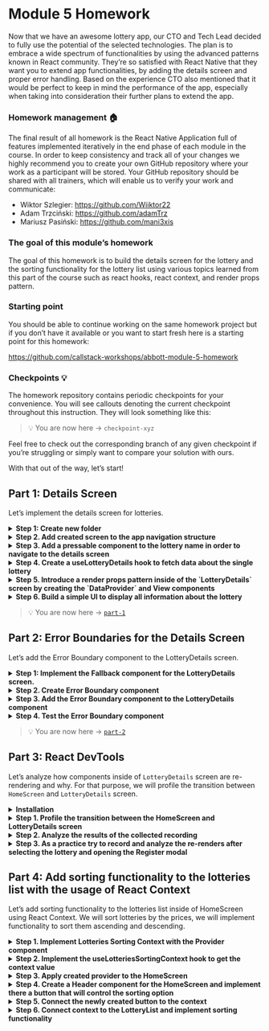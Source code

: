 # Module 5 Homework

Now that we have an awesome lottery app, our CTO and Tech Lead decided to fully use the potential of the selected technologies. The plan is to embrace a wide spectrum of functionalities by using the advanced patterns known in React community. They’re so satisfied with React Native that they want you to extend app functionalities, by adding the details screen and proper error handling. Based on the experience CTO also mentioned that it would be perfect to keep in mind the performance of the app, especially when taking into consideration their further plans to extend the app.

### Homework management :house:

The final result of all homework is the React Native Application full of features implemented iteratively in the end phase of each module in the course. In order to keep consistency and track all of your changes we highly recommend you to create your own GitHub repository where your work as a participant will be stored. Your GitHub repository should be shared with all trainers, which will enable us to verify your work and communicate:

- Wiktor Szlegier: https://github.com/Wiiktor22
- Adam Trzciński: https://github.com/adamTrz
- Mariusz Pasiński: https://github.com/mani3xis

### The goal of this module’s homework

The goal of this homework is to build the details screen for the lottery and the sorting functionality for the lottery list using various topics learned from this part of the course such as react hooks, react context, and render props pattern.

### Starting point

You should be able to continue working on the same homework project but if you don’t have it available or you want to start fresh here is a starting point for this homework:

https://github.com/callstack-workshops/abbott-module-5-homework

### Checkpoints :bulb:

The homework repository contains periodic checkpoints for your convenience. You will see callouts denoting the current checkpoint throughout this instruction. They will look something like this:

> :bulb: You are now here → `checkpoint-xyz`

Feel free to check out the corresponding branch of any given checkpoint if you’re struggling or simply want to compare your solution with ours.

With that out of the way, let’s start!

## Part 1: Details Screen

Let’s implement the details screen for lotteries.

<details>
  <summary><b>Step 1: Create new folder</b></summary><br>
  Create a simple function component to use as a LotteryDetails screen

```tsx
import { StyleSheet, View } from "react-native";

export const LotteryDetails = () => {
  return <View style={styles.container}></View>;
};

const styles = StyleSheet.create({
  container: {
    flex: 1,
  },
});
```

</details>

<details>
  <summary><b>Step 2. Add created screen to the app navigation structure</b></summary><br>
  
  In the `App.tsx` file add a `Stack.Screen`:

```tsx
import { LotteryDetails } from "./screens/LotteryDetails";

<Stack.Navigator>
  <Stack.Group>
    // ...
    <Stack.Screen
      name="LotteryDetails"
      component={LotteryDetails}
      options={options}
    />
  </Stack.Group>
  // ...
</Stack.Navigator>;
```

Remember about adding the `LotteryDetails` type property to the existing navigation types:

_We will pass in the lottery ID to fetch data about specific lottery as a route param._

```ts
export type RootStackParamList = {
  Home: undefined;
  AddLottery: undefined;
  Register: { selectedLotteries: Array<string> };
  LotteryDetails: { id: string }; // <- Include this line
};
```

</details>

<details>
  <summary><b>Step 3. Add a pressable component to the lottery name in order to navigate to the details screen</b></summary><br>

In order to give user feedback after pressing the lottery name on the `HomeScreen` we will use the `TouchableOpacity` component from the React Native library.

    :bulb: On press down, the opacity of the wrapped view is decreased, dimming it.

Let’s modify the `LotteryList` component by adding the `useNavigation` hook and by overlapping the lottery name with `TouchableOpacity`. To the button component, we have to pass in the `onPress` prop with the navigate action.

```tsx
const LotteryList = ({ ... }) => {
	const navigation = useNavigation<LotteryDetailsNavigationProp>();

	const renderItem = ({ item }: { item: Lottery }) => {
		//...
		return (
			<Pressable>
				{...}
              <TouchableOpacity
              accessibilityRole="button"
              onPress={() => navigation.navigate('LotteryDetails', { id: item.id })
              >
                  <Text style={styles.name}>{item.name}</Text>
              </TouchableOpacity>
				{...}
			</Pressable>
		)
	}
}
```

Don’t forget to create navigation prop type:

```ts
export type LotteryDetailsNavigationProp = StackNavigationProp<
  RootStackParamList,
  "LotteryDetails"
>;
```

</details>

<details>
  <summary><b>Step 4. Create a useLotteryDetails hook to fetch data about the single lottery</b></summary><br>

First of all let’s add the getLotteryById action to the lottery service.

```ts
export async function getLotteryById(lotteryId: string) {
  try {
    const response = await fetch(`${API_URL}/lottery/${lotteryId}`);

    const body: Awaited<Lottery> = await response.json();

    return body;
  } catch (error) {
    console.error(error);

    throw error;
  }
}
```

Create a `useLotteryDetails` hook based on the `useLotteries` hook to fetch lottery details.

```tsx
import { useEffect, useState } from "react";
import { Lottery } from "../types";
import * as LotteryService from "../services/lottery";

export function useLotteryDetails(lotteryId: string) {
  const [lottery, setLottery] = useState<Lottery | null>(null);
  const [loading, setLoading] = useState(false);
  const [error, setError] = useState<string>();

  const fetchLottery = async (id: string) => {
    setLoading(true);
    setError(undefined);

    try {
      const data = await LotteryService.getLotteryById(id);
      setLoading(false);
      setLottery(data);
    } catch (e: any) {
      setLoading(false);
      setError(e.message);
    }
  };

  useEffect(() => {
    fetchLottery(lotteryId);
  }, [lotteryId]);

  return {
    data: lottery,
    loading,
    error,
    fetchLottery,
  };
}
```

</details>

<details>
  <summary><b>Step 5. Introduce a render props pattern inside of the `LotteryDetails` screen by creating the `DataProvider` and View components</b></summary><br>

Let’s see the `render props` pattern in action, thanks to that we will build a complex and universal approach to organizing a screen. In order to implement mentioned pattern we will need a `Screen` component that will use the `render prop` pattern, `Data Provider` Component, and a `View` component.

Let’s start by building the `Data Provider` component, that will accept `children` prop and the `lottery ID`. For that, we will use the previously created `useLotteryDetails` hook, responsible for fetching information about the single lottery.

In the `LotteryDetailsDataProvider` we can wait until the data will be fetched by displaying the `Loader` component. If we already have `data` we can render our children and pass down the fetched data.

    Remember to also validate if the data is existing.
    If the `loading` flag is set to `false`, and the `data` property is still being assigned to a `null` value - some error had to occur, we will handle that part later on…

```tsx
/* ----- DATA PROVIDER ----- */

interface LotteryDetailsDataProviderProps {
  children: (lotteryDetails: Lottery) => ReactElement;
  lotteryId: string;
}

const LotteryDetailsDataProvider = ({
  children,
  lotteryId,
}: LotteryDetailsDataProviderProps) => {
  const { data, loading } = useLotteryDetails(lotteryId);

  if (loading) return <Loader />;
  return data ? children(data) : null;
};
```

After that we need to also build simple View component, which will accept lottery as a prop.

```tsx
interface LotteryDetailsViewProps {
  lottery: Lottery;
}

const LotteryDetailsView = ({ lottery }: LotteryDetailsViewProps) => {
  return <View style={styles.container}></View>;
};
```

Finally we can modify our screen component to use the render prop pattern like so:

    Remember to pass in the lottery ID, that we have received as a route prop from HomeScreen.

```tsx
/* ----- SCREEN ----- */

export const LotteryDetails = () => {
  const route = useRoute<LotteryDetailsRouteProp>();

  return (
    <LotteryDetailsDataProvider lotteryId={route.params.id}>
      {(lotteryDetails) => <LotteryDetailsView lottery={lotteryDetails} />}
    </LotteryDetailsDataProvider>
  );
};
```

</details>

<details>
  <summary><b>Step 6. Build a simple UI to display all information about the lottery</b></summary><br>
  In the final step we can extend a bit our detail view to display full range of information. We will not implement anything specific since this task was focused on the `render prop` pattern, but feel free to modify the UI however you like!

  <img width="400" alt="ui" src="https://github.com/callstack-workshops/abbott-module-5-homework/assets/50460088/19f3f9cd-839c-47d6-ad5e-de5e798ad628" />

Example code implementation:

```tsx
/* ----- VIEW ----- */

const renderTextRow = (title: string, value: string): ReactElement => {
  const prefix = `${title}: `;
  return (
    <View style={styles.textRow}>
      <Text>
        {prefix}
        <Text style={styles.boldText}>{value}</Text>
      </Text>
    </View>
  );
};

interface LotteryDetailsViewProps {
  lottery: Lottery;
}

const LotteryDetailsView = ({ lottery }: LotteryDetailsViewProps) => {
  const { id, name, prize, status, type } = lottery;
  return (
    <View style={styles.container}>
      <Text style={styles.titleText}>{name}</Text>
      {renderTextRow("ID", id)}
      {renderTextRow("Price", prize)}
      {renderTextRow("Status", status)}
      {renderTextRow("Type", type)}
    </View>
  );
};
```

</details>

> :bulb: You are now here → [`part-1`](https://github.com/callstack-workshops/abbott-module-5-homework/tree/part-1)

## Part 2: Error Boundaries for the Details Screen

Let’s add the Error Boundary component to the LotteryDetails screen.

<details>
  <summary><b>Step 1: Implement the Fallback component for the LotteryDetails screen.</b></summary><br>

Let’s start the task by creating an error screen:

  <img width="400" alt="ui" src="https://github.com/callstack-workshops/abbott-module-5-homework/assets/50460088/6686b418-7d57-4add-8235-e15f06daafe9" />

```tsx
import { StyleSheet, View, Text, Button } from "react-native";
import { Ionicons } from "@expo/vector-icons";
import { useNavigation } from "@react-navigation/native";
import { colors } from "../colors";

export const LotteryDetailsError = () => {
  const navigation = useNavigation();
  return (
    <View style={styles.container}>
      <Ionicons name="warning-outline" size={48} color="black" />
      <Text style={styles.whoopsText}>Whoops...!</Text>
      <Text style={styles.regularText}>Something went wrong!</Text>
      <Text style={styles.regularText}>
        We were unable to load your lottery...
      </Text>
      <View style={styles.button}>
        <Button title="Navigate back" onPress={() => navigation.goBack()} />
      </View>
    </View>
  );
};

const styles = StyleSheet.create({
  container: {
    flex: 1,
    justifyContent: "center",
    alignItems: "center",
    backgroundColor: colors.secondary,
    paddingHorizontal: 12,
    textAlign: "center",
  },
  whoopsText: {
    fontSize: 36,
    fontWeight: "bold",
    marginVertical: 20,
    marginLeft: 10,
  },
  regularText: {
    fontSize: 16,
  },
  button: {
    marginTop: 20,
  },
});
```

</details>

<details>
  <summary><b>Step 2. Create Error Boundary component</b></summary><br>

Let’s implement the ErrorBoundary component:

```tsx
import React, { PropsWithChildren, ReactNode } from "react";

type ErrorBoundaryProps = PropsWithChildren<{
  fallback: ReactNode;
}>;

type ErrorBoundaryState = {
  hasError: boolean;
};

export class ErrorBoundary extends React.Component<
  ErrorBoundaryProps,
  ErrorBoundaryState
> {
  constructor(props: ErrorBoundaryProps) {
    super(props);
    this.state = { hasError: false };
  }

  static getDerivedStateFromError(error: Error) {
    console.error(error);
    // Update state so the next render will show the fallback UI.
    return { hasError: true };
  }

  render() {
    if (this.state.hasError) {
      // You can render any custom fallback UI
      return this.props.fallback;
    }

    return this.props.children;
  }
}
```

</details>

<details>
  <summary><b>Step 3. Add the Error Boundary component to the LotteryDetails component</b></summary><br>

Now we have to applied that component to the `LotteryDetails` screen like so:

```tsx
// LotteryDetails.tsx
// ...

const fallback = <LotteryDetailsError />;

export const LotteryDetails = () => {
  const route = useRoute<LotteryDetailsRouteProp>();

  return (
    <ErrorBoundary fallback={fallback}>
      <LotteryDetailsDataProvider lotteryId={route.params.id}>
        {(lotteryDetails) => <LotteryDetailsView lottery={lotteryDetails} />}
      </LotteryDetailsDataProvider>
    </ErrorBoundary>
  );
};
```

</details>

<details>
  <summary><b>Step 4. Test the Error Boundary component</b></summary><br>

In order to test the Error Boundary component we have to introduce some error on the component level. Let’s put the below `useEffect` hook in the implementation of the `LotteryDetailsDataProvider` component:

```tsx
useEffect(() => {
  throw new Error();
});
```

Now you should be able to see the newly implemented fallback screen, while entering the `LotteryDetails` screen! **Remember to remove the above useEffect after tests!**

</details>

> :bulb: You are now here → [`part-2`](https://github.com/callstack-workshops/abbott-module-5-homework/tree/part-2)

## Part 3: React DevTools

Let’s analyze how components inside of `LotteryDetails` screen are re-rendering and why. For that purpose, we will profile the transition between `HomeScreen` and `LotteryDetails` screen.

<details>
  <summary><b>Installation</b></summary><br>

The easiest way to use React Developer Tools with React Native app is to install it globally:

    # Yarn
    yarn global add react-devtools

    # Npm
    npm install -g react-devtools

After the installation, open developer tools from the the terminal

    react-devtools

It should connect to any local React Native app that’s running.

> :bulb: Try reloading the app if developer tools doesn’t connect after a few seconds.

</details>

<details>
  <summary><b>Step 1. Profile the transition between the HomeScreen and LotteryDetails screen</b></summary><br>

First of all, navigate to the `HomeScreen` in the app.

Switch off to the Profiler tab and start to record by pressing one of the blue recording buttons.

<img width="800" alt="Zrzut ekranu 2023-07-25 o 08 25 50" src="https://github.com/callstack-workshops/abbott-module-5-homework/assets/50460088/53f839df-f071-40ec-b4c2-3b372d764c1c">

Then open the `LotteryDetails` screen in the app by pressing the lottery name.

After the performed transition, and visible `LotteryDetails` screen we can stop the recording by pressing one of the stop buttons:

<img width="800" alt="Zrzut ekranu 2023-07-25 o 08 28 09" src="https://github.com/callstack-workshops/abbott-module-5-homework/assets/50460088/e17f942a-e72e-4a93-82f7-263f41256d70">

</details>

<details>
  <summary><b>Step 2. Analyze the results of the collected recording</b></summary><br>

  <img width="800" alt="Zrzut ekranu 2023-07-25 o 08 40 31" src="https://github.com/callstack-workshops/abbott-module-5-homework/assets/50460088/9a513073-a4f2-4dcf-b865-35019d38dda7">
  
  As you can see we have recorded three commits. Let’s analyze what has happened there:

**********\*\*\*\***********First Commit**********\*\*\*\***********

The very first commit was triggered from the `BaseNavigationContainer`, so the performed by us transition has been started. As you can see below we have branches below the Native Stack Navigator related components:

<img width="763" alt="Zrzut ekranu 2023-07-25 o 08 44 41" src="https://github.com/callstack-workshops/abbott-module-5-homework/assets/50460088/24b91bd9-4d88-4141-8392-a9734c39206f">

The first is all about the HomeScreen and the second one is related to the LotteryDetails screen, as we can see the LotteryDetails screen is being rendered for the first time

<img width="800" alt="Zrzut ekranu 2023-07-25 o 08 50 23" src="https://github.com/callstack-workshops/abbott-module-5-homework/assets/50460088/c2b60539-7366-4a20-8fe2-d2886638333e">

****\*\*\*\*****Second commit****\*\*\*\*****

Let’s jump to the second commit where we can see that the LotteryDetails component itself was not re-rendered, but the implemented by us LotteryDetailsDataProvider was:

<img width="800" alt="Zrzut ekranu 2023-07-25 o 08 53 33" src="https://github.com/callstack-workshops/abbott-module-5-homework/assets/50460088/d7da5e9f-66a0-495f-bcc3-2833f4e38524">

The re-render took almost 36 ms and we see the reason behind it, the hook 2 changed. Notice also that we’re in the loading state currently since the Loader component is being displayed!

By switching to the Components tab we can see what hook has a number 2 in the `LotteryDetailsDataProvider`. It is the second `useState` hook inside of the `useLotteryDetails` hook:

<img width="369" alt="Zrzut ekranu 2023-07-25 o 08 56 06" src="https://github.com/callstack-workshops/abbott-module-5-homework/assets/50460088/7087568c-0a8b-4a44-8e5e-2fdd9f10b86c">

Let’s switch to the third commit and let’s see how the structure of components below the LotteryDetails screen component has changed. As we can see the LotteryDetailsView has been rendered, meaning the data has been successfully fetched from the internet and passed into the view:

<img width="800" alt="Zrzut ekranu 2023-07-25 o 09 06 27" src="https://github.com/callstack-workshops/abbott-module-5-homework/assets/50460088/42c90299-fe5a-4edc-b95b-f8574c0871e2">

Take a look at what hook is signed as a number 1 in the `LotteryDetailsDataProvider` component

</details>

<details>
  <summary><b>Step 3. As a practice try to record and analyze the re-renders after selecting the lottery and opening the Register modal</b></summary><br>

Try to have a precise look what is causing particular re-renders, whether the state changes, context, or hooks?

Explore also selecting lotteries functionality.

</details>

## Part 4: Add sorting functionality to the lotteries list with the usage of React Context

Let’s add sorting functionality to the lotteries list inside of HomeScreen using React Context. We will sort lotteries by the prices, we will implement functionality to sort them ascending and descending.

<details>
  <summary><b>Step 1. Implement Lotteries Sorting Context with the Provider component</b></summary><br>

Let’s start the implementation by preparing the necessary types we will use:

1. First of all, let’s create an enum that will be used to represent the current sorting option.
2. Second of all, we need to provide an interface that will be representing the selected sorting option property and the function to switch the sorting.

```ts
export enum LotteryListSortingOptions {
  Ascending,
  Descending,
}

interface LotteriesSortingContextValue {
  selectedSorting: LotteryListSortingOptions;
  switchSorting: DispatchWithoutAction;
}
```

After that we can implement the Provider. In order to keep the state inside of the React context we will use the useReducer hook. Our state will be represent by the above created LotteryListSortingOptions. For that purpose we also have to write a simple function which will toggle the state, so it can be passed to useReducer hook.

```ts
const sortingReducer = (state: LotteryListSortingOptions) => {
  return state === LotteryListSortingOptions.Ascending
    ? LotteryListSortingOptions.Descending
    : LotteryListSortingOptions.Ascending;
};

export const LotteriesSortingContextProvider = () => {
  const [selectedSorting, switchSorting] = useReducer(
    sortingReducer,
    LotteryListSortingOptions.Ascending
  );

  // Code to be added...
};
```

We will be using a convenient wrapper our the React Context Provider so it’s now time to put there the Provider component. The Provider we are building will be accepting children as prop so we can treat as an regular wrapper component. We have to also build a value object which will be implementing the `LotteriesSortingContextValue` interface we have just built.

The example wrapper for the Provider may look like this:

```ts
interface LotteriesSortingContextProviderProps {
  children: JSX.Element;
}

export const LotteriesSortingContextProvider = ({
  children,
}: LotteriesSortingContextProviderProps) => {
  const [selectedSorting, switchSorting] = useReducer(
    sortingReducer,
    LotteryListSortingOptions.Ascending
  );

  const value: LotteriesSortingContextValue = {
    selectedSorting,
    switchSorting,
  };

  return (
    <LotteriesSortingContext.Provider value={value}>
      {children}
    </LotteriesSortingContext.Provider>
  );
};
```

</details>

<details>
  <summary><b>Step 2. Implement the useLotteriesSortingContext hook to get the context value</b></summary><br>

In order to achieve that goal we will use the `useContext` hook from React, to which we have to pass created by us context. If the context is reachable it means that the `useLotteriesSortingContext` hook have been used in the allowed area of provided context, otherwise we can’t use the context and we will throw an Error with the specified reason why - informing that we’re out of the scope.

```ts
export const useLotteriesSortingContext = () => {
  const context = useContext(LotteriesSortingContext);

  if (context === undefined) {
    throw new Error(
      "useLotteriesSortingContext must be used within a LotteriesSortingContextProvider"
    );
  }

  return context;
};
```

</details>

<details>
  <summary><b>Step 3. Apply created provider to the HomeScreen</b></summary><br>

In this step we will use the Context we just built. We just need to overlap the created provider like so:

```tsx
return (
  <LotteriesSortingContextProvider>
    <View style={styles.container}>
      <TouchableOpacity
        accessibilityRole="button"
        onPress={() => navigation.navigate("Register", { selectedLotteries })}
        style={[styles.button, { backgroundColor }]}
        disabled={selectedLotteries.length === 0}
      >
        <Text style={styles.text}>Register</Text>
      </TouchableOpacity>
      <LotteryList
        lotteries={lotteries.data}
        loading={lotteries.loading}
        onPress={handleSelect}
        selectedLotteries={selectedLotteries}
        registeredLotteries={registeredLotteries || []}
      />
      <FAB onPress={() => navigation.navigate("AddLottery")} />
    </View>
  </LotteriesSortingContextProvider>
);
```

Thanks to the implementation we have built it just that simple to connect to the context 🎉

</details>

<details>
  <summary><b>Step 4. Create a Header component for the HomeScreen and implement there a button that will control the sorting option</b></summary><br>

This task we will start from creating a component for the Header. Let’s create then a file inside of components folder called HomeHeader.tsx. Let’s move there existing functionality above the LotteryList component. (Remember to also move used styles). The starting point should look like this:

```tsx
import { StyleSheet, TouchableOpacity, Text } from "react-native";
import { useNavigation } from "@react-navigation/native";
import { AddLotteryNavigationProp } from "../types";
import { colors } from "../colors";

interface HomeHeaderProps {
  selectedLotteries: string[];
}

export const HomeHeader = ({ selectedLotteries }: HomeHeaderProps) => {
  const navigation = useNavigation<AddLotteryNavigationProp>();

  const backgroundColor =
    selectedLotteries.length === 0 ? colors.grey : colors.secondary;

  return (
    <TouchableOpacity
      accessibilityRole="button"
      onPress={() => navigation.navigate("Register", { selectedLotteries })}
      style={[styles.button, { backgroundColor }]}
      disabled={selectedLotteries.length === 0}
    >
      <Text style={styles.text}>Register</Text>
    </TouchableOpacity>
  );
};

const styles = StyleSheet.create({
  button: {
    position: "absolute",
    right: 16,
    top: 8,
    borderRadius: 4,
    paddingHorizontal: 16,
    justifyContent: "center",
    alignItems: "center",
    paddingVertical: 4,
  },
  text: {
    color: colors.buttonSecondary,
  },
});
```

And in the area of `Home` component we also have to make some changes to apply newly created component. The return structure of components of the Home component from now one will look like this:

```tsx
return (
  <LotteriesSortingContextProvider>
    <View style={styles.container}>
      <HomeHeader selectedLotteries={selectedLotteries} />
      <LotteryList
        lotteries={lotteries.data}
        loading={lotteries.loading}
        onPress={handleSelect}
        selectedLotteries={selectedLotteries}
        registeredLotteries={registeredLotteries || []}
      />
      <FAB onPress={() => navigation.navigate("AddLottery")} />
    </View>
  </LotteriesSortingContextProvider>
);
```

As a last step we will create `LotteriesSortingButton` which we will position absolutely on the left side of the header similar to the `Register` button.

```tsx
const LotteriesSortingButton = () => {
  return (
    <TouchableOpacity accessibilityRole="button" style={styles.sortingButton}>
      <Text style={styles.sortingButtonText}>Prices</Text>
      <AntDesign name="arrowup" size={16} color="black" />
    </TouchableOpacity>
  );
};

const styles = StyleSheet.create({
  // ...
  sortingButton: {
    position: "absolute",
    left: 16,
    top: 8,
    flexDirection: "row",
    alignItems: "center",
    paddingVertical: 4,
  },
  sortingButtonText: {
    fontWeight: "bold",
    fontSize: 14,
    marginRight: 3,
  },
});
```

</details>

<details>
  <summary><b>Step 5. Connect the newly created button to the context</b></summary><br>

First of all let’s get the selectedSorting value in order to display proper arrow in the button related (up or down). We will use AntDesign icon named arrowup or arrowdown. In order to get a value of the context we will use the useLotteriesSortingContext hook:

```tsx
const LotteriesSortingButton = () => {
  const { selectedSorting } = useLotteriesSortingContext();

  const iconName =
    selectedSorting === LotteryListSortingOptions.Ascending
      ? "arrowup"
      : "arrowdown";

  return (
    <TouchableOpacity accessibilityRole="button" style={styles.sortingButton}>
      <Text style={styles.sortingButtonText}>Prices</Text>
      <AntDesign name={iconName} size={16} color="black" />
    </TouchableOpacity>
  );
};
```

Now we just have to connect the switch sorting option method to button so it will trigger the change in the context implementation:

```tsx
const LotteriesSortingButton = () => {
  const { selectedSorting, switchSorting } = useLotteriesSortingContext();

  const iconName =
    selectedSorting === LotteryListSortingOptions.Ascending
      ? "arrowup"
      : "arrowdown";

  return (
    <TouchableOpacity
      accessibilityRole="button"
      style={styles.sortingButton}
      onPress={switchSorting}
    >
      <Text style={styles.sortingButtonText}>Prices</Text>
      <AntDesign name={iconName} size={16} color="black" />
    </TouchableOpacity>
  );
};
```

</details>

<details>
  <summary><b>Step 6. Connect context to the LotteryList and implement sorting functionality</b></summary><br>

In the final step of this part we just need to get the currently selected sorting option and based on it apply proper sorting to the lotteries list. First of inside of the LotteryList component we have to use useLotteriesSortingContext hook:

```ts
const { selectedSorting } = useLotteriesSortingContext();
```

After that to the filteredLotteries variable we have to apply the sorting after performed filtering:

```ts
const filteredLotteries = useMemo(
  () =>
    lotteries
      ?.filter((lottery) => lottery.name.includes(filter))
      .sort((a, b) =>
        selectedSorting === LotteryListSortingOptions.Ascending
          ? Number(a.prize) - Number(b.prize)
          : Number(b.prize) - Number(a.prize)
      ),
  [filter, lotteries, selectedSorting]
);
```

And that’s it! 🎉

> Final version: https://github.com/callstack-workshops/abbott-module-5-homework/tree/part-4

</details>
